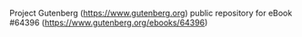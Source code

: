 Project Gutenberg (https://www.gutenberg.org) public repository for
eBook #64396 (https://www.gutenberg.org/ebooks/64396)
